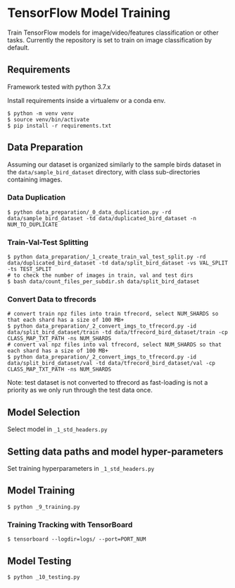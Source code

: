 # TensorFlow Model Training

Train TensorFlow models for image/video/features classification or other tasks. Currently the repository is set to train on image classification by default.

## Requirements

Framework tested with python 3.7.x

Install requirements inside a virtualenv or a conda env.

```shell
$ python -m venv venv
$ source venv/bin/activate
$ pip install -r requirements.txt
```

## Data Preparation

Assuming our dataset is organized similarly to the sample birds dataset in the `data/sample_bird_dataset` directory, with class sub-directories containing images.

### Data Duplication

```shell
$ python data_preparation/_0_data_duplication.py -rd data/sample_bird_dataset -td data/duplicated_bird_dataset -n NUM_TO_DUPLICATE
```

### Train-Val-Test Splitting

```shell
$ python data_preparation/_1_create_train_val_test_split.py -rd data/duplicated_bird_dataset -td data/split_bird_dataset -vs VAL_SPLIT -ts TEST_SPLIT
# to check the number of images in train, val and test dirs
$ bash data/count_files_per_subdir.sh data/split_bird_dataset
```

### Convert Data to tfrecords

```shell
# convert train npz files into train tfrecord, select NUM_SHARDS so that each shard has a size of 100 MB+
$ python data_preparation/_2_convert_imgs_to_tfrecord.py -id data/split_bird_dataset/train -td data/tfrecord_bird_dataset/train -cp CLASS_MAP_TXT_PATH -ns NUM_SHARDS
# convert val npz files into val tfrecord, select NUM_SHARDS so that each shard has a size of 100 MB+
$ python data_preparation/_2_convert_imgs_to_tfrecord.py -id data/split_bird_dataset/val -td data/tfrecord_bird_dataset/val -cp CLASS_MAP_TXT_PATH -ns NUM_SHARDS
```

Note: test dataset is not converted to tfrecord as fast-loading is not a priority as we only run through the test data once.

## Model Selection

Select model in `_1_std_headers.py`

## Setting data paths and model hyper-parameters

Set training hyperparameters in `_1_std_headers.py`

## Model Training

```shell
$ python _9_training.py
```

### Training Tracking with TensorBoard

```shell
$ tensorboard --logdir=logs/ --port=PORT_NUM
```

## Model Testing

```shell
$ python _10_testing.py
```

